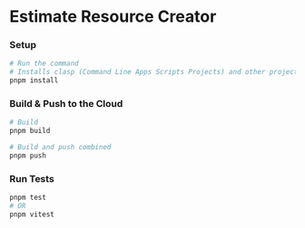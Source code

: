 # Estimate Resource Creator

### Setup
```bash
# Run the command
# Installs clasp (Command Line Apps Scripts Projects) and other project dependencies
pnpm install
```

### Build & Push to the Cloud
```bash
# Build 
pnpm build

# Build and push combined 
pnpm push
```

### Run Tests
```bash
pnpm test
# OR
pnpm vitest
```

